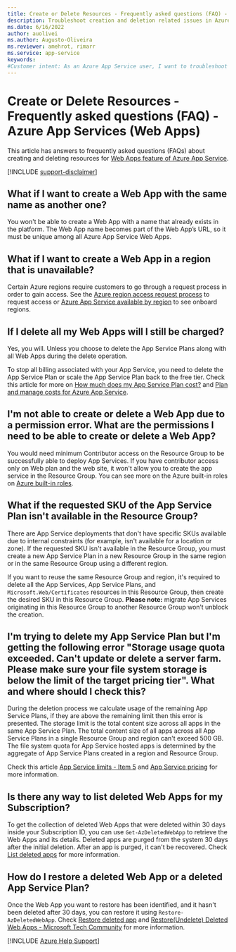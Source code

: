```yaml
---
title: Create or Delete Resources - Frequently asked questions (FAQ) - Azure App Services (Web Apps)
description: Troubleshoot creation and deletion related issues in Azure App Service.
ms.date: 6/16/2022
author: auolivei
ms.author: Augusto-Oliveira
ms.reviewer: amehrot, rimarr
ms.service: app-service
keywords:
#Customer intent: As an Azure App Service user, I want to troubleshoot the creation and deletion related issues.
---
```


# Create or Delete Resources - Frequently asked questions (FAQ) - Azure App Services (Web Apps)

This article has answers to frequently asked questions (FAQs) about creating and deleting resources for [Web Apps feature of Azure App Service](https://azure.microsoft.com/services/app-service/web/).

[!INCLUDE [support-disclaimer](../../includes/support-disclaimer.md)]

## What if I want to create a Web App with the same name as another one?

You won't be able to create a Web App with a name that already exists in the platform. The Web App name becomes part of the Web App’s URL, so it must be unique among all Azure App Service Web Apps.

## What if I want to create a Web App in a region that is unavailable?

Certain Azure regions require customers to go through a request process in order to gain access. See the [Azure region access request process](https://docs.microsoft.com/troubleshoot/azure/general/region-access-request-process) to request access or [Azure App Service available by region](https://azure.microsoft.com/global-infrastructure/services/?products=app-service&regions=all) to see onboard regions.

## If I delete all my Web Apps will I still be charged?

Yes, you will. Unless you choose to delete the App Service Plans along with all Web Apps during the delete operation.

To stop all billing associated with your App Service, you need to delete the App Service Plan or scale the App Service Plan back to the free tier. Check this article for more on [How much does my App Service Plan cost?](https://docs.microsoft.com/azure/app-service/overview-hosting-plans#how-much-does-my-app-service-plan-cost) and [Plan and manage costs for Azure App Service](https://docs.microsoft.com/azure/app-service/overview-manage-costs).

## I'm not able to create or delete a Web App due to a permission error. What are the permissions I need to be able to create or delete a Web App?

You would need minimum Contributor access on the Resource Group to be successfully able to deploy App Services. If you have contributor access only on Web plan and the web site, it won't allow you to create the app service in the Resource Group.
You can see more on the Azure built-in roles on [Azure built-in roles](https://docs.microsoft.com/azure/role-based-access-control/built-in-roles).

## What if the requested SKU of the App Service Plan isn't available in the Resource Group?

There are App Service deployments that don't have specific SKUs available due to internal constraints (for example, isn't available for a location or zone). If the requested SKU isn't available in the Resource Group, you must create a new App Service Plan in a new Resource Group in the same region or in the same Resource Group using a different region.

If you want to reuse the same Resource Group and region, it's required to delete all the App Services, App Service Plans, and `Microsoft.Web/Certificates` resources in this Resource Group, then create the desired SKU in this Resource Group. **Please note:** migrate App Services originating in this Resource Group to another Resource Group won’t unblock the creation.

## I'm trying to delete my App Service Plan but I'm getting the following error "Storage usage quota exceeded. Can't update or delete a server farm. Please make sure your file system storage is below the limit of the target pricing tier". What and where should I check this?

During the deletion process we calculate usage of the remaining App Service Plans, if they are above the remaining limit then this error is presented.
The storage limit is the total content size across all apps in the same App Service Plan. The total content size of all apps across all App Service Plans in a single Resource Group and region can't exceed 500 GB. The file system quota for App Service hosted apps is determined by the aggregate of App Service Plans created in a region and Resource Group.

Check this article [App Service limits - Item 5](https://docs.microsoft.com/azure/azure-resource-manager/management/azure-subscription-service-limits#app-service-limits)  and [App Service pricing](https://azure.microsoft.com/pricing/details/app-service/windows/) for more information.

## Is there any way to list deleted Web Apps for my Subscription?

To get the collection of deleted Web Apps that were deleted within 30 days inside your Subscription ID, you can use `Get-AzDeletedWebApp` to retrieve the Web Apps and its details. Deleted apps are purged from the system 30 days after the initial deletion. After an app is purged, it can't be recovered. Check [List deleted apps](https://docs.microsoft.com/azure/app-service/app-service-undelete#list-deleted-apps) for more information.

## How do I restore a deleted Web App or a deleted App Service Plan?

Once the Web App you want to restore has been identified, and it hasn't been deleted after 30 days, you can restore it using `Restore-AzDeletedWebApp`. Check [Restore deleted app](https://docs.microsoft.com/azure/app-service/app-service-undelete#restore-deleted-app) and [Restore(Undelete) Deleted Web Apps - Microsoft Tech Community](https://techcommunity.microsoft.com/t5/apps-on-azure-blog/restore-undelete-deleted-web-apps/ba-p/2922088) for more information.

[!INCLUDE [Azure Help Support](../../includes/azure-help-support.md)]
